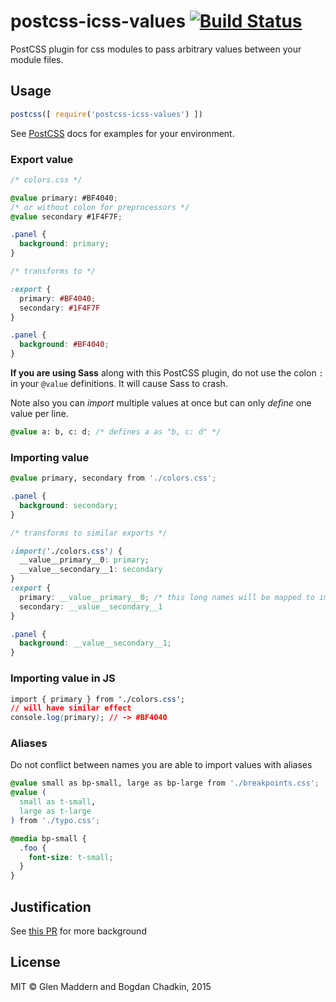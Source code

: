 # postcss-icss-values [![Build Status][travis-img]][travis]

[PostCSS]: https://github.com/postcss/postcss
[travis-img]: https://travis-ci.org/css-modules/postcss-icss-values.svg
[travis]: https://travis-ci.org/css-modules/postcss-icss-values

PostCSS plugin for css modules to pass arbitrary values between your module files.

## Usage

```js
postcss([ require('postcss-icss-values') ])
```

See [PostCSS] docs for examples for your environment.

### Export value

```css
/* colors.css */

@value primary: #BF4040;
/* or without colon for preprocessors */
@value secondary #1F4F7F;

.panel {
  background: primary;
}

/* transforms to */

:export {
  primary: #BF4040;
  secondary: #1F4F7F
}

.panel {
  background: #BF4040;
}
```

**If you are using Sass** along with this PostCSS plugin, do not use the colon `:` in your `@value` definitions. It will cause Sass to crash.

Note also you can _import_ multiple values at once but can only _define_ one value per line.

```css
@value a: b, c: d; /* defines a as "b, c: d" */
```

### Importing value

```css
@value primary, secondary from './colors.css';

.panel {
  background: secondary;
}

/* transforms to similar exports */

:import('./colors.css') {
  __value__primary__0: primary;
  __value__secondary__1: secondary
}
:export {
  primary: __value__primary__0; /* this long names will be mapped to imports by your loader */
  secondary: __value__secondary__1
}

.panel {
  background: __value__secondary__1;
}
```

### Importing value in JS

```css
import { primary } from './colors.css';
// will have similar effect
console.log(primary); // -> #BF4040
```

### Aliases

Do not conflict between names you are able to import values with aliases

```css
@value small as bp-small, large as bp-large from './breakpoints.css';
@value (
  small as t-small,
  large as t-large
) from './typo.css';

@media bp-small {
  .foo {
    font-size: t-small;
  }
}
```

## Justification

See [this PR](https://github.com/css-modules/css-modules-loader-core/pull/28) for more background

## License

MIT © Glen Maddern and Bogdan Chadkin, 2015
